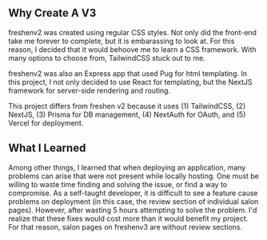 ## Why Create A V3

freshenv2 was created using regular CSS styles. Not only did the front-end take me forever to complete, but it is embarassing to look at. For this reason, I decided that it would behoove me to learn a CSS framework. With many options to choose from, TailwindCSS stuck out to me. 

freshenv2 was also an Express app that used Pug for html templating. In this project, I not only decided to use React for templating, but the NextJS framework for server-side rendering and routing.

This project differs from freshen v2 because it uses (1) TailwindCSS, (2) NextJS, (3) Prisma for DB management, (4) NextAuth for OAuth, and (5) Vercel for deployment.

## What I Learned

Among other things, I learned that when deploying an application, many problems can arise that were not present while locally hosting. One must be willing to waste time finding and solving the issue, or find a way to compromise. As a self-taught developer, it is difficult to see a feature cause problems on deployment (in this case, the review section of individual salon pages). However, after wasting 5 hours attempting to solve the problem. I'd realize that these fixes would cost more than it would benefit my project. For that reason, salon pages on freshenv3 are without review sections.
